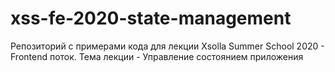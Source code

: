 # xss-fe-2020-state-management
Репозиторий с примерами кода для лекции Xsolla Summer School 2020 - Frontend поток. Тема лекции - Управление состоянием приложения
